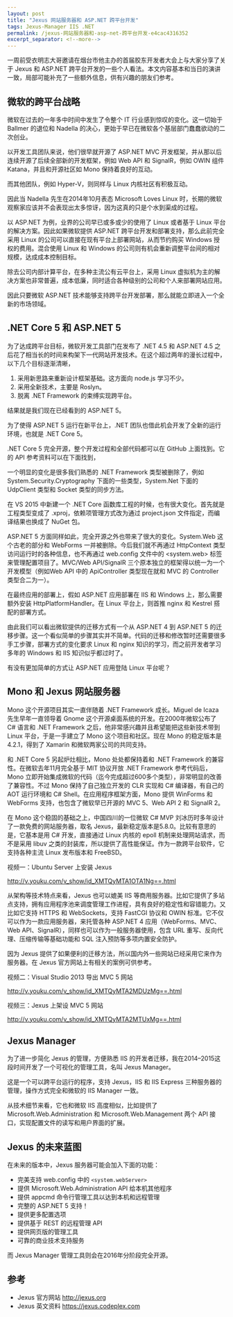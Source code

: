 ```yaml
---
layout: post
title: "Jexus 网站服务器和 ASP.NET 跨平台开发"
tags: Jexus-Manager IIS .NET
permalink: /jexus-网站服务器和-asp-net-跨平台开发-e4cac4316352
excerpt_separator: <!--more-->
---
```

一周前受衣明志大哥邀请在烟台市他主办的首届胶东开发者大会上与大家分享了关于 Jexus 和 ASP.NET 跨平台开发的一些个人看法。本文内容基本和当日的演讲一致，局部可能补充了一些额外信息，供有兴趣的朋友们参考。
<!--more-->

## 微软的跨平台战略

微软在过去的一年多中时间中发生了令整个 IT 行业感到惊叹的变化。这一切始于 Ballmer 的退位和 Nadella 的决心，更始于早已在微软各个基层部门蠢蠢欲动的二次创业。

以开发工具团队来说，他们很早就开源了 ASP.NET MVC 开发框架，并从那以后连续开源了后续全部新的开发框架，例如 Web API 和 SignalR，例如 OWIN 组件 Katana，并且和开源社区如 Mono 保持着良好的互动。

而其他团队，例如 Hyper-V，则同样与 Linux 内核社区有积极互动。

因此当 Nadella 先生在2014年10月表态 Microsoft Loves Linux 时，长期的微软观察家应该并不会表现出太多惊讶，因为这真的只是个水到渠成的过程。

以 ASP.NET 为例，业界的公司早已或多或少的使用了 Linux 或者基于 Linux 平台的解决方案。因此如果微软提供 ASP.NET 跨平台开发和部署支持，那么此前完全采用 Linux 的公司可以直接在现有平台上部署网站，从而节约购买 Windows 授权的费用。混合使用 Linux 和 Windows 的公司则有机会重新调整平台间的相对规模，达成成本控制目标。

除去公司内部计算平台，在多种主流公有云平台上，采用 Linux 虚拟机为主的解决方案也非常普遍，成本低廉，同时适合各种级别的公司和个人来部署网站应用。

因此只要微软 ASP.NET 技术能够支持跨平台开发部署，那么就能立即进入一个全新的市场领域。

## .NET Core 5 和 ASP.NET 5

为了达成跨平台目标，微软开发工具部门在发布了 .NET 4.5 和 ASP.NET 4.5 之后花了相当长的时间来构架下一代网站开发技术。在这个超过两年的漫长过程中，以下几个目标逐渐清晰，

1. 采用新思路来重新设计框架基础。这方面向 node.js 学习不少。
1. 采用全新技术，主要是 Roslyn。
1. 脱离 .NET Framework 的束缚实现跨平台。

结果就是我们现在已经看到的 ASP.NET 5。

为了使得 ASP.NET 5 运行在新平台上，.NET 团队也借此机会开发了全新的运行环境，也就是 .NET Core 5。

.NET Core 5 完全开源，整个开发过程和全部代码都可以在 GitHub 上面找到。它的 API 参考资料可以在下面找到，

一个明显的变化是很多我们熟悉的 .NET Framework 类型被删除了，例如 System.Security.Cryptography 下面的一些类型，System.Net 下面的 UdpClient 类型和 Socket 类型的同步方法。

在 VS 2015 中新建一个 .NET Core 函数库工程的时候，也有很大变化。首先就是工程类型变成了 .xproj，依赖项管理方式改为通过 project.json 文件指定，而编译结果也换成了 NuGet 包。

ASP.NET 5 方面同样如此，完全开源之外也带来了很大的变化。System.Web 这个古老的部分和 WebForms 一并被删除。今后我们就不再通过 HttpContext 类型访问运行时的各种信息，也不再通过 web.config 文件中的 <system.web> 标签来管理配置项目了。MVC/Web API/SignalR 三个原本独立的框架得以统一为一个开发模型（例如Web API 中的 ApiController 类型现在就和 MVC 的 Controller 类型合二为一）。

在最终应用的部署上，假如 ASP.NET 应用部署在 IIS 和 Windows 上，那么需要额外安装 HttpPlatformHandler。在 Linux 平台上，则首推 nginx 和 Kestrel 搭配的部署方式。

由此我们可以看出微软提供的迁移方式有一个从 ASP.NET 4 到 ASP.NET 5 的迁移步骤。这一个看似简单的步骤其实并不简单。代码的迁移和修改暂时还需要很多手工步骤，部署方式的变化要求 Linux 和 nginx 知识的学习，而之前开发者学习多年的 Windows 和 IIS 知识似乎都过时了。

有没有更加简单的方式让 ASP.NET 应用登陆 Linux 平台呢？

## Mono 和 Jexus 网站服务器

Mono 这个开源项目其实一直伴随着 .NET Framework 成长。Miguel de Icaza 先生早年一直领导着 Gnome 这个开源桌面系统的开发。在2000年微软公布了 C# 语言和 .NET Framework 之后，他非常感兴趣并且希望能把这些新技术带到 Linux 平台，于是一手建立了 Mono 这个项目和社区。现在 Mono 的稳定版本是 4.2.1，得到了 Xamarin 和微软两家公司的共同支持。

和 .NET Core 5 另起炉灶相比，Mono 处处都保持着和 .NET Framework 的兼容性。在微软去年11月完全基于 MIT 协议开放 .NET Framework 参考代码后，Mono 立即开始集成微软的代码（迄今完成超过600多个类型），非常明显的改善了兼容性。不过 Mono 保持了自己独立开发的 CLR 实现和 C# 编译器，有自己的 AOT 运行环境和 C# Shell。在应用程序框架方面，Mono 提供 WinForms 和 WebForms 支持，也包含了微软早已开源的 MVC 5、Web API 2 和 SignalR 2。

在 Mono 这个稳固的基础之上，中国四川的一位微软 C# MVP 刘冰历时多年设计了一款免费的网站服务器，取名 Jexus，最新稳定版本是5.8.0。比较有意思的是，它基本是用 C# 开发，直接通过 Linux 内核的 epoll 机制来处理网站请求，而不是采用 libuv 之类的封装库，所以提供了高性能保证。作为一款跨平台软件，它支持各种主流 Linux 发布版本和 FreeBSD。

视频一：Ubuntu Server 上安装 Jexus

http://v.youku.com/v_show/id_XMTQyMTA1OTA1Ng==.html

从架构等技术特点来看，Jexus 也可以媲美 IIS 等商用服务器。比如它提供了多站点支持，拥有应用程序池来调度管理工作进程，具有良好的稳定性和容错能力。又比如它支持 HTTPS 和 WebSockets，支持 FastCGI 协议和 OWIN 标准。它不仅可以作为一款应用服务器，来托管各种 ASP.NET 4 应用（WebForms、MVC、Web API、SignalR），同样也可以作为一般服务器使用，包含 URL 重写、反向代理、压缩传输等基础功能和 SQL 注入预防等多项内置安全防护。

因为 Jexus 提供了如果便利的迁移方法，所以国内外一些网站已经采用它来作为服务器。在 Jexus 官方网站上有相关的案例可供参考。

视频二：Visual Studio 2013 导出 MVC 5 网站

http://v.youku.com/v_show/id_XMTQyMTA2MDUzMg==.html

视频三：Jexus 上架设 MVC 5 网站

http://v.youku.com/v_show/id_XMTQyMTA2MTUxMg==.html

## Jexus Manager

为了进一步简化 Jexus 的管理，方便熟悉 IIS 的开发者迁移，我在2014–2015这段时间开发了一个可视化的管理工具，名叫 Jexus Manager。

这是一个可以跨平台运行的程序，支持 Jexus，IIS 和 IIS Express 三种服务器的管理，操作方式完全和微软的 IIS Manager 一致。

从技术细节来看，它也和微软 IIS 高度相似，比如提供了 Microsoft.Web.Administration 和 Microsoft.Web.Management 两个 API 接口，实现配置文件的读写和用户界面的扩展。

## Jexus 的未来蓝图

在未来的版本中，Jexus 服务器可能会加入下面的功能：

* 完美支持 web.config 中的 `<system.webServer>`
* 提供 Microsoft.Web.Administration API 给本机其他程序
* 提供 appcmd 命令行管理工具以达到本机和远程管理
* 完整的 ASP.NET 5 支持！
* 提供更多配置选项
* 提供基于 REST 的远程管理 API
* 提供网页版的管理工具
* 可靠的商业技术支持服务

而 Jexus Manager 管理工具则会在2016年分阶段完全开源。

## 参考

* Jexus 官方网站 http://jexus.org
* Jexus 英文资料 https://jexus.codeplex.com